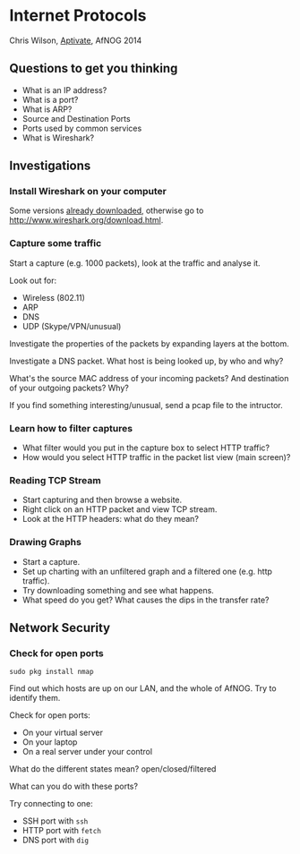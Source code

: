 # Internet Protocols

Chris Wilson, [Aptivate](http://www.aptivate.org/), AfNOG 2014

## Questions to get you thinking

* What is an IP address?
* What is a port?
* What is ARP?
* Source and Destination Ports
* Ports used by common services
* What is Wireshark?

## Investigations

### Install Wireshark on your computer

Some versions [already downloaded](http://mini1.sse.ws.afnog.org/~inst/wireshark/),
otherwise go to http://www.wireshark.org/download.html.

### Capture some traffic

Start a capture (e.g. 1000 packets), look at the traffic and analyse it.

Look out for:

* Wireless (802.11)
* ARP
* DNS
* UDP (Skype/VPN/unusual)

Investigate the properties of the packets by expanding layers at the bottom.

Investigate a DNS packet. What host is being looked up, by who and why?

What's the source MAC address of your incoming packets? And destination of
your outgoing packets? Why?

If you find something interesting/unusual, send a pcap file to the intructor.

### Learn how to filter captures

* What filter would you put in the capture box to select HTTP traffic?
* How would you select HTTP traffic in the packet list view (main screen)?

### Reading TCP Stream

* Start capturing and then browse a website.
* Right click on an HTTP packet and view TCP stream.
* Look at the HTTP headers: what do they mean?

### Drawing Graphs

* Start a capture.
* Set up charting with an unfiltered graph and a filtered one (e.g. http traffic).
* Try downloading something and see what happens.
* What speed do you get? What causes the dips in the transfer rate?

## Network Security

### Check for open ports

```
sudo pkg install nmap
```

Find out which hosts are up on our LAN, and the whole of AfNOG. Try to identify them.

Check for open ports:

* On your virtual server
* On your laptop
* On a real server under your control

What do the different states mean? open/closed/filtered

What can you do with these ports?

Try connecting to one:

* SSH port with `ssh`
* HTTP port with `fetch`
* DNS port with `dig`

